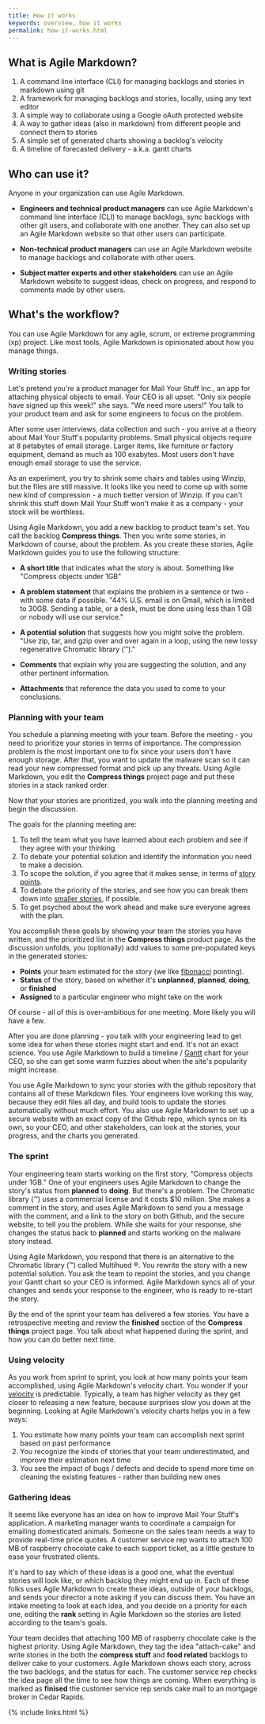 ```yaml
---
title: How it works
keywords: overview, how it works
permalink: how-it-works.html
---
```


## What is Agile Markdown?

1. A command line interface (CLI) for managing backlogs and stories in markdown using git
2. A framework for managing backlogs and stories, locally, using any text editor
3. A simple way to collaborate using a Google oAuth protected website
4. A way to gather ideas (also in markdown) from different people and connect them to stories
5. A simple set of generated charts showing a backlog's velocity
6. A timeline of forecasted delivery - a.k.a. gantt charts

## Who can use it?

Anyone in your organization can use Agile Markdown.

- **Engineers and technical product managers** can use Agile Markdown's command line interface (CLI) to manage backlogs, sync backlogs with other git users, and collaborate with one another. They can also set up an Agile Markdown website so that other users can participate.

- **Non-technical product managers** can use an Agile Markdown website to manage backlogs and collaborate with other users.

- **Subject matter experts and other stakeholders** can use an Agile Markdown website to suggest ideas, check on progress, and respond to comments made by other users.

## What's the workflow?

You can use Agile Markdown for any agile, scrum, or extreme programming (xp) project. Like most tools, Agile Markdown is opinionated about how you manage things.

### Writing stories

Let's pretend you're a product manager for Mail Your Stuff Inc., an app for attaching physical objects to email. Your CEO is all upset. "Only six people have signed up this week!" she says. "We need more users!" You talk to your product team and ask for some engineers to focus on the problem.

After some user interviews, data collection and such - you arrive at a theory about Mail Your Stuff's popularity problems. Small physical objects require at 8 petabytes of email storage. Larger items, like furniture or factory equipment, demand as much as 100 exabytes. Most users don't have enough email storage to use the service.

As an experiment, you try to shrink some chairs and tables using Winzip, but the files are still massive. It looks like you need to come up with some new kind of compression - a much better version of Winzip. If you can't shrink this stuff down Mail Your Stuff won't make it as a company - your stock will be worthless.

Using Agile Markdown, you add a new backlog to product team's set. You call the backlog **Compress things**. Then you write some stories, in Markdown of course, about the problem. As you create these stories, Agile Markdown guides you to use the following structure:

- **A short title** that indicates what the story is about. Something like "Compress objects under 1GB"

- **A problem statement** that explains the problem in a sentence or two - with some data if possible. "44% U.S. email is on Gmail, which is limited to 30GB. Sending a table, or a desk, must be done using less than 1 GB or nobody will use our service."

- **A potential solution** that suggests how you might solve the problem. "Use zip, tar, and gzip over and over again in a loop, using the new lossy regenerative Chromatic library (™)."

- **Comments** that explain why you are suggesting the solution, and any other pertinent information.

- **Attachments** that reference the data you used to come to your conclusions.

### Planning with your team

You schedule a planning meeting with your team. Before the meeting - you need to prioritize your stories in terms of importance. The compression problem is the most important one to fix since your users don't have enough storage. After that, you want to update the malware scan so it can read your new compressed format and pick up any threats. Using Agile Markdown, you edit the **Compress things** project page and put these stories in a stack ranked order.

Now that your stories are prioritized, you walk into the planning meeting and begin the discussion.

The goals for the planning meeting are:

1. To tell the team what you have learned about each problem and see if they agree with your thinking.
2. To debate your potential solution and identify the information you need to make a decision.
3. To scope the solution, if you agree that it makes sense, in terms of [story points](https://www.mountaingoatsoftware.com/blog/what-are-story-points).
4. To debate the priority of the stories, and see how you can break them down into [smaller stories](https://www.mountaingoatsoftware.com/blog/five-simple-but-powerful-ways-to-split-user-stories), if possible.
5. To get psyched about the work ahead and make sure everyone agrees with the plan.

You accomplish these goals by showing your team the stories you have written, and the prioritized list in the **Compress things** product page. As the discussion unfolds, you (optionally) add values to some pre-populated keys in the generated stories:

- **Points** your team estimated for the story (we like [fibonacci](http://www.velocitycounts.com/2013/05/why-do-high-performing-scrum-teams-tend-to-use-story-point-estimation/) pointing).
- **Status** of the story, based on whether it's **unplanned**, **planned**, **doing**, or **finished**
- **Assigned** to a particular engineer who might take on the work

Of course - all of this is over-ambitious for one meeting. More likely you will have a few.

After you are done planning - you talk with your engineering lead to get some idea for when these stories might start and end. It's not an exact science. You use Agile Markdown to build a timeline / [Gantt](https://en.wikipedia.org/wiki/Gantt_chart) chart for your CEO, so she can get some warm fuzzies about when the site's popularity might increase.

You use Agile Markdown to sync your stories with the github repository that contains all of these Markdown files. Your engineers love working this way, because they edit files all day, and build tools to update the stories automatically without much effort. You also use Agile Markdown to set up a secure website with an exact copy of the Github repo, which syncs on its own, so your CEO, and other stakeholders, can look at the stories, your progress, and the charts you generated.

### The sprint

Your engineering team starts working on the first story, "Compress objects under 1GB." One of your engineers uses Agile Markdown to change the story's status from **planned** to **doing**. But there's a problem. The Chromatic library (™) uses a commercial license and it costs $10 million. She makes a comment in the story, and uses Agile Markdown to send you a message with the comment, and a link to the story on both Github, and the secure website, to tell you the problem.  While she waits for your response, she changes the status back to **planned** and starts working on the malware story instead.

Using Agile Markdown, you respond that there is an alternative to the Chromatic library (™) called Multihued ®. You rewrite the story with a new potential solution. You ask the team to repoint the stories, and you change your Gantt chart so your CEO is informed. Agile Markdown syncs all of your changes and sends your response to the engineer, who is ready to re-start the story.

By the end of the sprint your team has delivered a few stories. You have a retrospective meeting and review the **finished** section of the **Compress things** project page. You talk about what happened during the sprint, and how you can do better next time.

### Using velocity

As you work from sprint to sprint, you look at how many points your team accomplished, using Agile Markdown's velocity chart. You wonder if your  [velocity](https://www.pivotaltracker.com/blog/velocity-is-a-measure-of-pace-not-productivity) is predictable. Typically, a team has higher velocity as they get closer to releasing a new feature, because surprises slow you down at the beginning. Looking at Agile Markdown's velocity charts helps you in a few ways:

1. You estimate how many points your team can accomplish next sprint based on past performance
2. You recognize the kinds of stories that your team underestimated, and improve their estimation next time
3. You see the impact of bugs / defects and decide to spend more time on cleaning the existing features - rather than building new ones

### Gathering ideas

It seems like everyone has an idea on how to improve Mail Your Stuff's application. A marketing manager wants to coordinate a campaign for emailing domesticated animals. Someone on the sales team needs a way to provide real-time price quotes. A customer service rep wants to attach 100 MB of raspberry chocolate cake to each support ticket, as a little gesture to ease your frustrated clients.

It's hard to say which of these ideas is a good one, what the eventual stories will look like, or which backlog they might end up in. Each of these folks uses Agile Markdown to create these ideas, outside of your backlogs, and sends your director a note asking if you can discuss them. You have an intake meeting to look at each idea, and you decide on a priority for each one, editing the **rank** setting in Agile Markdown so the stories are listed according to the team's goals.

Your team decides that attaching 100 MB of raspberry chocolate cake is the highest priority. Using Agile Markdown, they tag the idea "attach-cake" and write stories in the both the **compress stuff** and **food related** backlogs to deliver cake to your customers. Agile Markdown shows each story, across the two backlogs, and the status for each. The customer service rep checks the idea page all the time to see how things are coming. When everything is marked as **finised** the customer service rep sends cake mail to an mortgage broker in Cedar Rapids.


{% include links.html %}

